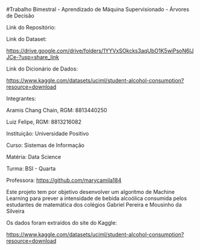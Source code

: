 #Trabalho Bimestral - Aprendizado de Máquina Supervisionado - Árvores de Decisão

Link do Repositório:

Link do Dataset:

https://drive.google.com/drive/folders/1YYVxSOkcks3aqUbO1K5wiPsoN6lJJCe-?usp=share_link

Link do Dicionário de Dados:

https://www.kaggle.com/datasets/uciml/student-alcohol-consumption?resource=download

Integrantes:

Aramis Chang Chain, RGM: 8813440250

Luiz Felipe, RGM: 8813216082

Instituição: Universidade Positivo

Curso: Sistemas de Informação

Matéria: Data Science

Turma: BSI - Quarta

Professora: https://github.com/marycamila184

Este projeto tem por objetivo desenvolver um algoritmo de Machine Learning para prever a intensidade de bebida alcoólica consumida pelos estudantes de matemática dos colégios Gabriel Pereira e Mousinho da Silveira

Os dados foram extraídos do site do Kaggle:

https://www.kaggle.com/datasets/uciml/student-alcohol-consumption?resource=download

